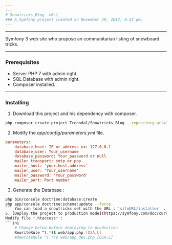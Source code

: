 ```yaml
---
---
# Snowtricks_Blog  v0.1
### A Symfony project created on November 29, 2017, 8:42 pm.
---
```

---
Symfony 3 web site who propose an communitarian listing of snowboard tricks.

---
### Prerequisites
- Server PHP 7 with admin right.
- SQL Database with admin right.
- Composer installed.
---
### Installing
1. Download this project and his dependency with composer. 
```bash 
php composer create-project Trenndal/Snowtricks_Blog --repository-url="https://github.com/Trenndal/Snowtricks_Blog" 
```
2. Modify the *app/config/parameters.yml* file. 
```ini 
parameters:
    database_host: IP or address ex: 127.0.0.1
    database_user: Your_username
    database_password: Your_password or null
    mailer_transport: smtp or pop
    mailer_host: 'your.host.address'
    mailer_user: 'Your_username'
    mailer_password: 'Your_password'
    mailer_port: Port number 
```
3. Generate the Database :
```bash 
php bin/console doctrine:database:create 
php app/console doctrine:schema:update --force
``` You can load a snowtricks set with the URL : 'siteURL/installer' .
5. [Deploy the project to production mode](https://symfony.com/doc/current/deployment.html)
Modify file *.htaccess* :
```ini 
    # Change below before deploying to production
    RewriteRule ^(.*)$ web/app.php [QSA,L]
    #RewriteRule ^(.*)$ web/app_dev.php [QSA,L]
```

